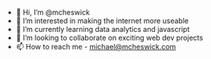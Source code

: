 - 👋 Hi, I’m @mcheswick
- 👀 I’m interested in making the internet more useable
- 🌱 I’m currently learning data analytics and javascript
- 💞️ I’m looking to collaborate on exciting web dev projects
- 📫 How to reach me - michael@mcheswick.com

<!---
mcheswick/mcheswick is a ✨ special ✨ repository because its `README.md` (this file) appears on your GitHub profile.
You can click the Preview link to take a look at your changes.
--->
